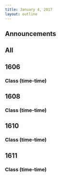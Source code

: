 ```yaml
---
title: January 4, 2017
layout: outline
---
```



## Announcements


## All

## 1606

### Class (time-time)

## 1608

### Class (time-time)

## 1610

### Class (time-time)

## 1611

### Class (time-time)

